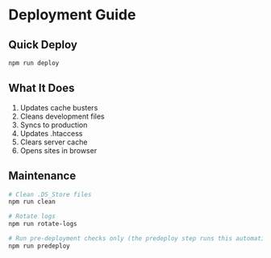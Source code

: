 # Deployment Guide

## Quick Deploy
```bash
npm run deploy
```

## What It Does
1. Updates cache busters
2. Cleans development files
3. Syncs to production
4. Updates .htaccess
5. Clears server cache
6. Opens sites in browser

## Maintenance
```bash
# Clean .DS_Store files
npm run clean

# Rotate logs
npm run rotate-logs

# Run pre-deployment checks only (the predeploy step runs this automatically)
npm run predeploy
```
